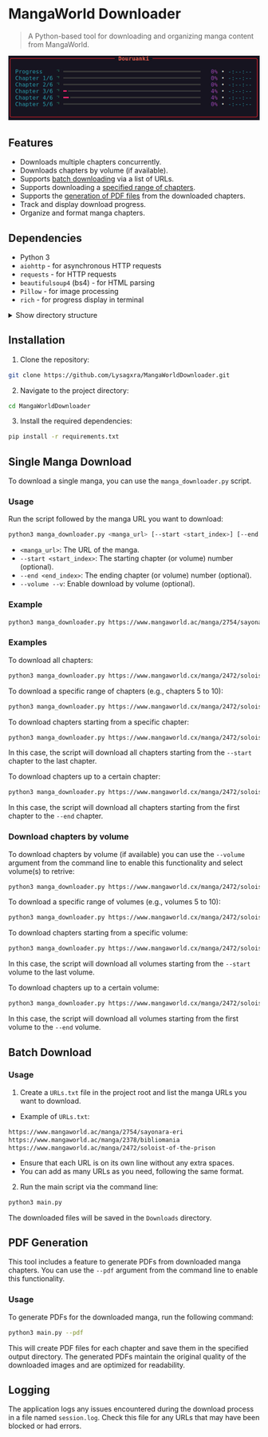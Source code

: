 # MangaWorld Downloader

> A Python-based tool for downloading and organizing manga content from MangaWorld.

![Demo](https://github.com/Lysagxra/MangaWorldDownloader/blob/a8dca98cb0fece9d7eab672ea30fea5ab50bcf34/assets/demo.gif)

## Features

- Downloads multiple chapters concurrently.
- Downloads chapters by volume (if available).
- Supports [batch downloading](https://github.com/Lysagxra/MangaWorldDownloader?tab=readme-ov-file#batch-download) via a list of URLs.
- Supports downloading a [specified range of chapters](https://github.com/Lysagxra/MangaWorldDownloader?tab=readme-ov-file#single-manga-download).
- Supports the [generation of PDF files](https://github.com/Lysagxra/MangaWorldDownloader?tab=readme-ov-file#pdf-generation) from the downloaded chapters.
- Track and display download progress.
- Organize and format manga chapters.

## Dependencies

- Python 3
- `aiohttp` - for asynchronous HTTP requests
- `requests` - for HTTP requests
- `beautifulsoup4` (bs4) - for HTML parsing
- `Pillow` - for image processing
- `rich` - for progress display in terminal

<details>

<summary>Show directory structure</summary>

```
project-root/
├── helpers/
│ ├── config.py          # Manages constants and settings used across the project
│ ├── download_utils.py  # Utilities for managing the download process
│ ├── file_utils.py      # Utilities for managing file operations
│ ├── format_utils.py    # Functions for formatting manga data
│ ├── general_utils.py   # Miscellaneous utility functions
│ ├── pdf_generator.py   # Tools for generating PDF files from manga chapters
│ └── progress_utils.py  # Utilities for tracking and displaying progress
├── manga_downloader.py  # Core functionality for managing manga downloads
├── main.py              # Main script to run the downloader
└── URLs.txt             # Text file containing manga URLs
```

</details>

## Installation

1. Clone the repository:

```bash
git clone https://github.com/Lysagxra/MangaWorldDownloader.git
```
   
2. Navigate to the project directory: 

```bash
cd MangaWorldDownloader
```

3. Install the required dependencies:

```bash
pip install -r requirements.txt
```

## Single Manga Download

To download a single manga, you can use the `manga_downloader.py` script.

### Usage

Run the script followed by the manga URL you want to download:

```bash
python3 manga_downloader.py <manga_url> [--start <start_index>] [--end <end_index>] [--volume]
```

- `<manga_url>`: The URL of the manga.
- `--start <start_index>`: The starting chapter (or volume) number (optional).
- `--end <end_index>`: The ending chapter (or volume) number (optional).
- `--volume --v`: Enable download by volume (optional).

### Example

```bash
python3 manga_downloader.py https://www.mangaworld.ac/manga/2754/sayonara-eri
```

### Examples

To download all chapters:
```bash
python3 manga_downloader.py https://www.mangaworld.cx/manga/2472/soloist-of-the-prison
```

To download a specific range of chapters (e.g., chapters 5 to 10):
```bash
python3 manga_downloader.py https://www.mangaworld.cx/manga/2472/soloist-of-the-prison --start 5 --end 10
```

To download chapters starting from a specific chapter:
```bash
python3 manga_downloader.py https://www.mangaworld.cx/manga/2472/soloist-of-the-prison --start 5
```
In this case, the script will download all chapters starting from the `--start` chapter to the last chapter.

To download chapters up to a certain chapter:
```bash
python3 manga_downloader.py https://www.mangaworld.cx/manga/2472/soloist-of-the-prison --end 10
```
In this case, the script will download all chapters starting from the first chapter to the `--end` chapter.

### Download chapters by volume

To download chapters by volume (if available) you can use the `--volume` argument from the command line to enable this functionality and select volume(s) to retrive:
```bash
python3 manga_downloader.py https://www.mangaworld.cx/manga/2472/soloist-of-the-prison --volume
```

To download a specific range of volumes (e.g., volumes 5 to 10):
```bash
python3 manga_downloader.py https://www.mangaworld.cx/manga/2472/soloist-of-the-prison --volume --start 5 --end 10
```

To download chapters starting from a specific volume:
```bash
python3 manga_downloader.py https://www.mangaworld.cx/manga/2472/soloist-of-the-prison --volume --start 5
```
In this case, the script will download all volumes starting from the `--start` volume to the last volume.

To download chapters up to a certain volume:
```bash
python3 manga_downloader.py https://www.mangaworld.cx/manga/2472/soloist-of-the-prison --volume --end 10
```
In this case, the script will download all volumes starting from the first volume to the `--end` volume.

## Batch Download

### Usage

1. Create a `URLs.txt` file in the project root and list the manga URLs you want to download.

- Example of `URLs.txt`:

```
https://www.mangaworld.ac/manga/2754/sayonara-eri
https://www.mangaworld.ac/manga/2378/bibliomania
https://www.mangaworld.ac/manga/2472/soloist-of-the-prison
```

- Ensure that each URL is on its own line without any extra spaces.
- You can add as many URLs as you need, following the same format.

2. Run the main script via the command line:

```bash
python3 main.py
```

The downloaded files will be saved in the `Downloads` directory.

## PDF Generation

This tool includes a feature to generate PDFs from downloaded manga chapters. You can use the `--pdf` argument from the command line to enable this functionality.

### Usage

To generate PDFs for the downloaded manga, run the following command:

```bash
python3 main.py --pdf
```

This will create PDF files for each chapter and save them in the specified output directory. The generated PDFs maintain the original quality of the downloaded images and are optimized for readability.

## Logging

The application logs any issues encountered during the download process in a file named `session.log`. Check this file for any URLs that may have been blocked or had errors.
